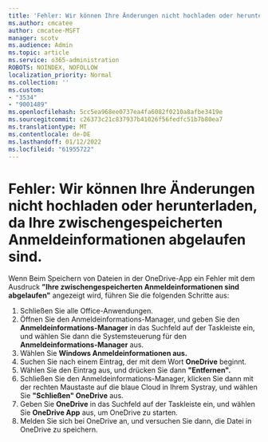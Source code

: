 ```yaml
---
title: 'Fehler: Wir können Ihre Änderungen nicht hochladen oder herunterladen, da Ihre zwischengespeicherten Anmeldeinformationen abgelaufen sind.'
ms.author: cmcatee
author: cmcatee-MSFT
manager: scotv
ms.audience: Admin
ms.topic: article
ms.service: o365-administration
ROBOTS: NOINDEX, NOFOLLOW
localization_priority: Normal
ms.collection: ''
ms.custom:
- "3534"
- "9001489"
ms.openlocfilehash: 5cc5ea968ee0737ea4fa6082f0210a8afbe3419e
ms.sourcegitcommit: c26373c21c837937b41026f56fedfc51b7b80ea7
ms.translationtype: MT
ms.contentlocale: de-DE
ms.lasthandoff: 01/12/2022
ms.locfileid: "61955722"
---
```

# <a name="error-we-cant-upload-or-download-your-changes-because-your-cached-credentials-have-expired"></a>Fehler: Wir können Ihre Änderungen nicht hochladen oder herunterladen, da Ihre zwischengespeicherten Anmeldeinformationen abgelaufen sind.

Wenn Beim Speichern von Dateien in der OneDrive-App ein Fehler mit dem Ausdruck **"Ihre zwischengespeicherten Anmeldeinformationen sind abgelaufen"** angezeigt wird, führen Sie die folgenden Schritte aus:

1. Schließen Sie alle Office-Anwendungen.
1. Öffnen Sie den Anmeldeinformations-Manager, und geben Sie den **Anmeldeinformations-Manager** in das Suchfeld auf der Taskleiste ein, und wählen Sie dann die Systemsteuerung für den **Anmeldeinformations-Manager** aus.
1. Wählen Sie **Windows Anmeldeinformationen aus.**
1. Suchen Sie nach einem Eintrag, der mit dem Wort **OneDrive** beginnt.
1. Wählen Sie den Eintrag aus, und drücken Sie dann **"Entfernen".**
1. Schließen Sie den Anmeldeinformations-Manager, klicken Sie dann mit der rechten Maustaste auf die blaue Cloud in Ihrem Systray, und wählen Sie **"Schließen" OneDrive** aus.
1. Geben Sie **OneDrive** in das Suchfeld auf der Taskleiste ein, und wählen Sie **OneDrive App** aus, um OneDrive zu starten.
1. Melden Sie sich bei OneDrive an, und versuchen Sie dann, die Datei in OneDrive zu speichern.
